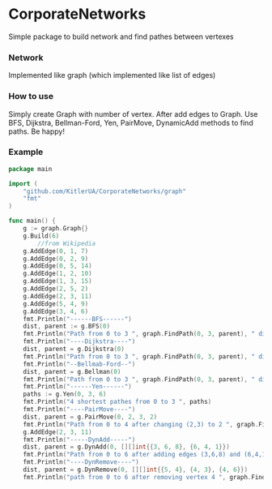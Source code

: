 # CorporateNetworks

Simple package to build network and find pathes between vertexes

### Network

Implemented like graph (which implemented like list of edges)

### How to use

Simply create Graph with number of vertex. After add edges to Graph. Use BFS, Dijkstra, Bellman-Ford, Yen, PairMove, DynamicAdd methods to find paths. Be happy!

### Example

```go
package main

import (
	"github.com/KitlerUA/CorporateNetworks/graph"
	"fmt"
)

func main() {
	g := graph.Graph{}
	g.Build(6)
        //from Wikipedia
	g.AddEdge(0, 1, 7)
	g.AddEdge(0, 2, 9)
	g.AddEdge(0, 5, 14)
	g.AddEdge(1, 2, 10)
	g.AddEdge(1, 3, 15)
	g.AddEdge(2, 5, 2)
	g.AddEdge(2, 3, 11)
	g.AddEdge(5, 4, 9)
	g.AddEdge(3, 4, 6)
	fmt.Println("------BFS------")
	dist, parent := g.BFS(0)
	fmt.Println("Path from 0 to 3 ", graph.FindPath(0, 3, parent), " distance = ", dist[3])
	fmt.Println("----Dijkstra----")
	dist, parent = g.Dijkstra(0)
	fmt.Println("Path from 0 to 3 ", graph.FindPath(0, 3, parent), " distance = ", dist[3])
	fmt.Println("--Bellmab-Ford--")
	dist, parent = g.Bellman(0)
	fmt.Println("Path from 0 to 3 ", graph.FindPath(0, 3, parent), " distance = ", dist[3])
	fmt.Println("------Yen------")
	paths := g.Yen(0, 3, 6)
	fmt.Println("4 shortest pathes from 0 to 3 ", paths)
	fmt.Println("----PairMove----")
	dist, parent = g.PairMove(0, 2, 3, 2)
	fmt.Println("Path from 0 to 4 after changing (2,3) to 2 ", graph.FindPath(0, 4, parent), " distance = ", dist[4])
	g.AddEdge(2, 3, 11)
	fmt.Println("-----DynAdd-----")
	dist, parent = g.DynAdd(0, [][]int{{3, 6, 8}, {6, 4, 1}})
	fmt.Println("Path from 0 to 6 after adding edges (3,6,8) and (6,4,1) ", graph.FindPath(0, 6, parent), " distance = ", dist[6])
	fmt.Println("----DynRemove----")
	dist, parent = g.DynRemove(0, [][]int{{5, 4}, {4, 3}, {4, 6}})
	fmt.Println("path from 0 to 6 after removing vertex 4 ", graph.FindPath(0, 6, parent), " distance = ", dist[6])
````
